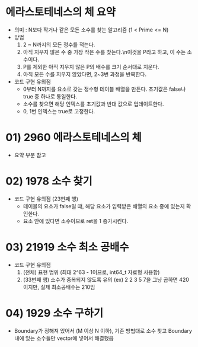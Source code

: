 # 에라스토테네스의 체 요약
* 의미 : N보다 작거나 같은 모든 소수를 찾는 알고리즘 (1 < Prime <= N)
* 방법
    1. 2 ~ N까지의 모든 정수를 적는다.
    2. 아직 지우지 않은 수 중 가장 작은 수를 찾는다.\n이것을 P라고 하고, 이 수는 소수이다.
    3. P를 제외한 아직 지우지 않은 P의 배수를 크기 순서대로 지운다.
    4. 아직 모든 수를 지우지 않았다면, 2~3번 과정을 반복한다.
* 코드 구현 유의점
    - 0부터 N까지를 요소로 갖는 정수형 테이블 배열을 만든다. 초기값은 false나 true 중 하나로 통일한다.
    - 소수를 찾으면 해당 인덱스를 초기값과 반대 값으로 업데이트한다.
    - 0, 1번 인덱스는 true로 고정한다.

# 01) 2960 에라스토테네스의 체
- 요약 부분 참고

# 02) 1978 소수 찾기
* 코드 구현 유의점 (23번째 행)
    - 테이블의 요소가 false일 떄, 해당 요소가 입력받은 배열의 요소 중에 있는지 확인한다.
    - 요소 안에 있다면 소수이므로 ret을 1 증가시킨다.

# 03) 21919 소수 최소 공배수
* 코드 구현 유의점 
    1. (전체) 표현 범위 (최대 2^63 - 1이므로, int64_t 자료형 사용함)
    2. (33번째 행) 소수가 중복되지 않도록 유의 (ex) 2 2 3 5 7을 그냥 곱하면 420이지만, 실제 최소공배수는 210임

# 04) 1929 소수 구하기
- Boundary가 정해져 있어서 (M 이상 N 이하), 기존 방법대로 소수 찾고 Boundary 내에 있는 소수들만 vector에 넣어서 해결했음